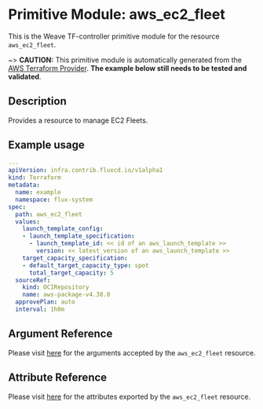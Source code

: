 
# Primitive Module: aws_ec2_fleet

This is the Weave TF-controller primitive module for the resource `aws_ec2_fleet`.

~> **CAUTION:** This primitive module is automatically generated from the [AWS Terraform Provider](https://registry.terraform.io/providers/hashicorp/aws/latest/docs/resources/ec2_fleet). **The example below still needs to be tested and validated**.

## Description

Provides a resource to manage EC2 Fleets.

## Example usage

```yaml
---
apiVersion: infra.contrib.fluxcd.io/v1alpha1
kind: Terraform
metadata:
  name: example
  namespace: flux-system
spec:
  path: aws_ec2_fleet
  values:
    launch_template_config:
    - launch_template_specification:
      - launch_template_id: << id of an aws_launch_template >>
        version: << latest_version of an aws_launch_template >>
    target_capacity_specification:
    - default_target_capacity_type: spot
      total_target_capacity: 5
  sourceRef:
    kind: OCIRepository
    name: aws-package-v4.38.0
  approvePlan: auto
  interval: 1h0m
```

## Argument Reference

Please visit [here](https://registry.terraform.io/providers/hashicorp/aws/latest/docs/resources/ec2_fleet#argument-reference) for the arguments accepted by the `aws_ec2_fleet` resource.

## Attribute Reference

Please visit [here](https://registry.terraform.io/providers/hashicorp/aws/latest/docs/resources/ec2_fleet#attributes-reference) for the attributes exported by the `aws_ec2_fleet` resource.
